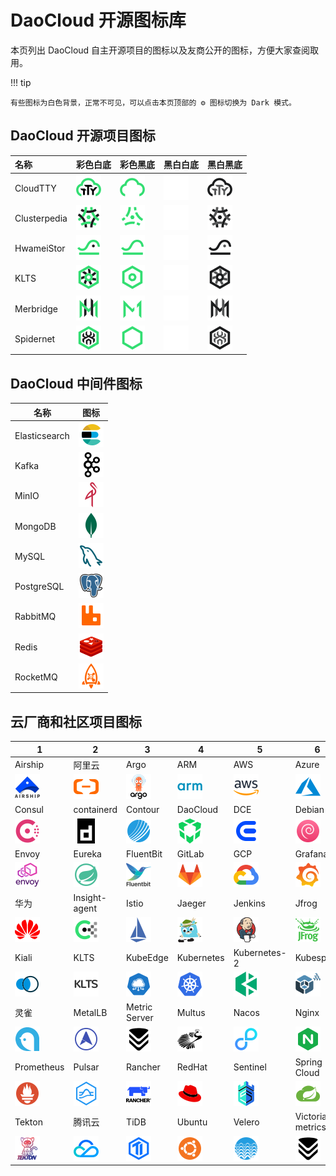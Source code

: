 # DaoCloud 开源图标库

本页列出 DaoCloud 自主开源项目的图标以及友商公开的图标，方便大家查阅取用。

!!! tip

    有些图标为白色背景，正常不可见，可以点击本页顶部的 ⚙️ 图标切换为 Dark 模式。

## DaoCloud 开源项目图标

| 名称         | 彩色白底       | 彩色黑底       | 黑白白底     | 黑白黑底        |
| :----------- | :--------------------------- | ----------- | ------ | ----- |
| CloudTTY     | ![](./open/Cloudtty.svg)     | ![](./open/Cloudtty-on-dark-bg.svg)     | ![](./open/Cloudtty-white.svg)     | ![](./open/Cloudtty-dark.svg)     |
| Clusterpedia | ![](./open/Clusterpedia.svg) | ![](./open/Clusterpedia-on-dark-bg.svg) | ![](./open/Clusterpedia-white.svg) | ![](./open/Clusterpedia-dark.svg) |
| HwameiStor   | ![](./open/hwameistor.svg)   | ![](./open/hwameistor-on-dark-bg.svg)   | ![](./open/hwameistor-white.svg)   | ![](./open/hwameistor-dark.svg)   |
| KLTS         | ![](./open/KLTS-DC.svg)      | ![](./open/KLTS-DC-on-dark-bg.svg)      | ![](./open/KLTS-DC-white.svg)      | ![](./open/KLTS-DC-dark.svg)      |
| Merbridge    | ![](./open/Merbridge.svg)    | ![](./open/Merbridge-on-dark-bg.svg)    | ![](./open/Merbridge-white.svg)    | ![](./open/Merbridge-dark.svg)    |
| Spidernet    | ![](./open/Spidernet.svg)    | ![](./open/Spidernet-on-dark-bg.svg)    | ![](./open/Spidernet-white.svg)    | ![](./open/Spidernet-dark.svg)    |

## DaoCloud 中间件图标

| 名称          | 图标                            |
| ------------- | --- |
| Elasticsearch | ![](./mcamel/elasticserach.svg) |
| Kafka         | ![](./mcamel/kafka.svg)         |
| MinIO         | ![](./mcamel/minio.svg)         |
| MongoDB       | ![](./mcamel/MongoDB.svg)       |
| MySQL         | ![](./mcamel/mysql.svg)         |
| PostgreSQL    | ![](./mcamel/postgresql.svg)    |
| RabbitMQ      | ![](./mcamel/rabbitmq.svg)      |
| Redis         | ![](./mcamel/redis.svg)         |
| RocketMQ      | ![](./mcamel/rocketmq.svg)      |

## 云厂商和社区项目图标

| 1   | 2   | 3   | 4   | 5   | 6   | 7   | 8   |
| --- | --- | --- | --- | --- | --- | --- | --- |
| Airship   | 阿里云             | Argo            | ARM       | AWS         | Azure           | CentOS        | Cilium   |
| ![](providers/airship.svg)    | ![](providers/aliyun.svg)              | ![](providers/argo.svg)             | ![](providers/arm.svg)        | ![](providers/aws.svg)          | ![](providers/azure.svg)            | ![](providers/centos.svg)         | ![](providers/cilium.svg)    |
| Consul    | containerd         | Contour         | DaoCloud  | DCE         | Debian          | Docker        | Dubbo    |
| ![](providers/consul.svg)     | ![](providers/containerd.svg)          | ![](providers/contour.svg)          | ![](providers/daocloud.svg)   | ![](providers/dce.svg)          | ![](providers/debian.svg)           | ![](providers/docker.svg)         | ![](providers/dubbo.svg)     |
| Envoy     | Eureka             | FluentBit       | GitLab    | GCP         | Grafana         | Harbor        | Helm     |
| ![](providers/envoy.svg)      | ![](providers/eureka.svg)              | ![](providers/fluentbit.svg)        | ![](providers/gitlab.svg)     | ![](providers/google-cloud.svg) | ![](providers/grafana.svg)          | ![](providers/harbor.svg)         | ![](providers/helm.svg)      |
| 华为      | Insight-agent      | Istio           | Jaeger    | Jenkins     | Jfrog           | Jira          | Karmada  |
| ![](providers/huawei.svg)     | ![](providers/insight-agent-green.svg) | ![](providers/istio.svg)            | ![](providers/jaeger.svg)     | ![](providers/jenkins.svg)      | ![](providers/jfrog.svg)            | ![](providers/jira.svg)          | ![](providers/karmada.svg)   |
| Kiali     | KLTS               | KubeEdge        | Kubernetes                      | Kubernetes-2       | Kubespray       | Kylin mini    | Kylin    |
| ![](providers/kiali.svg)      | ![](providers/klts.svg)                | ![](providers/kubeedge.svg)         | ![](providers/kubernetes-2.svg) | ![](providers/kubernetes.svg) | ![](providers/kubespray.svg)        | ![](providers/kylin-mini.svg)     | ![](providers/kylin.svg)     |
| 灵雀      | MetalLB            | Metric Server   | Multus    | Nacos       | Nginx           | OTel          | Openshift                      |
| ![](providers/lingque.svg)    | ![](providers/metal-lb.svg)            | ![](providers/victoria-metrics.svg) | ![](providers/multus.svg)     | ![](providers/nacos.svg)        | ![](providers/nginx.svg)            | ![](providers/open-telemetry.svg) | ![](providers/openshift.svg) |
| Prometheus                      | Pulsar             | Rancher         | RedHat    | Sentinel    | Spring Cloud    | Submariner    | Tanzu    |
| ![](providers/prometheus.svg) | ![](providers/pulsar.svg)              | ![](providers/rancher.svg)          | ![](providers/redhat.svg)     | ![](providers/sentinel.svg)     | ![](providers/spring-cloud.svg)     | ![](providers/submariner.svg)     | ![](providers/tanzu.svg)     |
| Tekton    | 腾讯云             | TiDB            | Ubuntu    | Velero      | Victoria metrics                      | Zookeeper     |          |
| ![](providers/tekton.svg)     | ![](providers/tencent-cloud.svg)       | ![](providers/tidb.svg)             | ![](providers/ubuntu.svg)     | ![](providers/velero.svg)       | ![](providers/victoria-metrics.svg) | ![](providers/zookeeper.svg)      |          |
